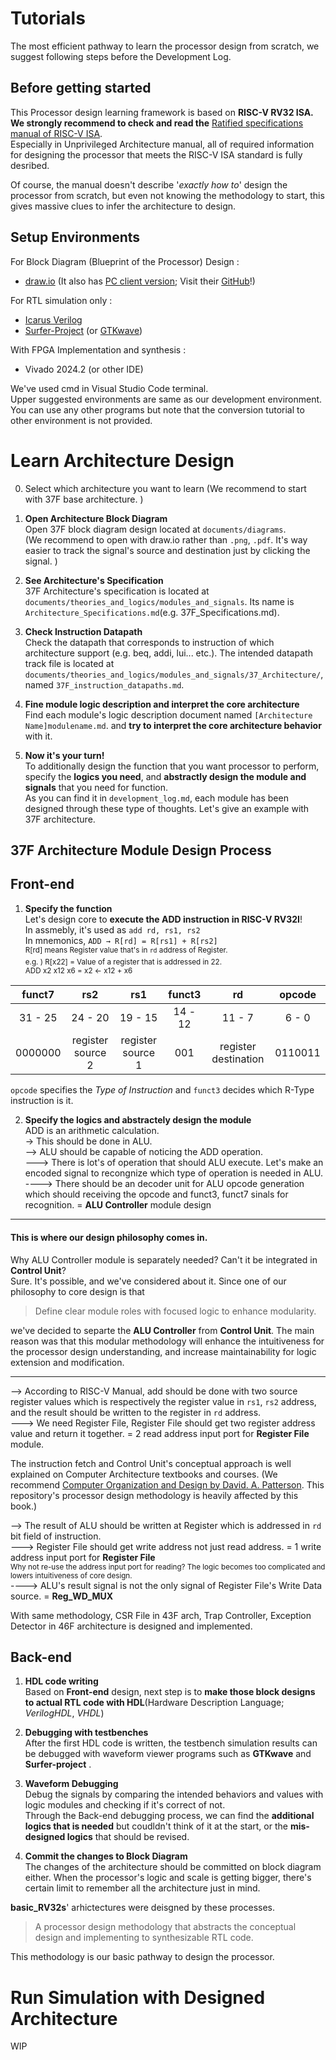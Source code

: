 # Tutorials

The most efficient pathway to learn the processor design from scratch, we suggest following steps before the Development Log.

## Before getting started

This Processor design learning framework is based on **RISC-V RV32 ISA.**  
**We strongly recommend to check and read the** [Ratified specifications manual of RISC-V ISA](https://riscv.org/specifications/ratified/).  
Especially in Unprivileged Architecture manual, all of required information for designing the processor that meets the RISC-V ISA standard is fully desribed. 
 
Of course, the manual doesn't describe '*exactly how to*' design the processor from scratch, but even not knowing the methodology to start, this gives massive clues to infer the architecture to design. 

## Setup Environments

For Block Diagram (Blueprint of the Processor) Design : 
- [draw.io](https://draw.io/) (It also has [PC client version](https://www.drawio.com/blog/diagrams-offline); Visit their [GitHub](https://github.com/jgraph/drawio-desktop)!)

For RTL simulation only :
- [Icarus Verilog](https://bleyer.org/icarus/)
- [Surfer-Project](https://surfer-project.org/) (or [GTKwave](https://gtkwave.sourceforge.net/))

With FPGA Implementation and synthesis :
- Vivado 2024.2 (or other IDE)  

We've used cmd in Visual Studio Code terminal.  
Upper suggested environments are same as our development environment.  
You can use any other programs but note that the conversion tutorial to other environment is not provided.  

# Learn Architecture Design

0. Select which architecture you want to learn (We recommend to start with 37F base architecture. )
1. **Open Architecture Block Diagram**  
Open 37F block diagram design located at `documents/diagrams`.  
(We recommend to open with draw.io rather than `.png`, `.pdf`. It's way easier to track the signal's source and destination just by clicking the signal. )  

2. **See Architecture's Specification**  
37F Architecture's specification is located at `documents/theories_and_logics/modules_and_signals`. Its name is `Architecture_Specifications.md`(e.g. 37F_Specifications.md).  

3. **Check Instruction Datapath**  
Check the datapath that corresponds to instruction of which architecture support (e.g. beq, addi, lui... etc.). The intended datapath track file is located at `documents/theories_and_logics/modules_and_signals/37_Architecture/`, named `37F_instruction_datapaths.md`.  

4. **Fine module logic description and interpret the core architecture**  
Find each module's logic description document named `[Architecture Name]modulename.md`. and **try to interpret the core architecture behavior** with it.

5. **Now it's your turn!**  
To additionally design the function that you want processor to perform, specify the **logics you need**, and **abstractly design the module and signals** that you need for function.  
As you can find it in `development_log.md`, each module has been designed through these type of thoughts. Let's give an example with 37F architecture. 

## 37F Architecture Module Design Process

## Front-end

1. **Specify the function**  
Let's design core to **execute the ADD instruction in RISC-V RV32I**!  
In assmebly, it's used as `add rd, rs1, rs2`  
In mnemonics, `ADD → R[rd] = R[rs1] + R[rs2]`  
<sup> R[rd] means Register value that's in `rd` address of Register.  
e.g. ) R[x22] = Value of a register that is addressed in 22.  
ADD x2 x12 x6 = x2 ← x12 + x6

|funct7|rs2|rs1|funct3|rd|opcode|
|:-------:|:-----:|:-----:|:---:|:-----:|:-------:|
|31 - 25|24 - 20|19 - 15|14 - 12|11 - 7|6 - 0|
|0000000|register source 2|register source 1|001|register destination|0110011|

`opcode` specifies the *Type of Instruction* and `funct3` decides which R-Type instruction is it. 

2. **Specify the logics and abstractely design the module**  
ADD is an arithmetic calculation.  
-> This should be done in ALU.  
--> ALU should be capable of noticing the ADD operation.  
---> There is lot's of operation that should ALU execute. Let's make an encoded signal to recongnize which type of operation is needed in ALU.  
----> There should be an decoder unit for ALU opcode generation which should receiving the opcode and funct3, funct7 sinals for recognition. = **ALU Controller** module design  

---
#### This is where our design philosophy comes in.
Why ALU Controller module is separately needed? Can't it be integrated in **Control Unit**?  
Sure. It's possible, and we've considered about it. Since one of our philosophy to core design is that 
> Define clear module roles with focused logic to enhance modularity.  

we've decided to separte the **ALU Controller** from **Control Unit**. The main reason was that this modular methodology will enhance the intuitiveness for the processor design understanding, and increase maintainability for logic extension and modification. 

---

--> According to RISC-V Manual, add should be done with two source register values which is respectively the register value in `rs1`, `rs2` address, and the result should be written to the register in `rd` address.  
---> We need Register File, Register File should get two register address value and return it together.  = 2 read address input port for **Register File** module. 

The instruction fetch and Control Unit's conceptual approach is well explained on Computer Architecture textbooks and courses. 
(We recommend [Computer Organization and Design by David. A. Patterson](https://www.amazon.com/Computer-Organization-Design-RISC-V-Architecture/dp/0128203315). This repository's processor design methodology is heavily affected by this book.)

--> The result of ALU should be written at Register which is addressed in `rd` bit field of instruction.  
---> Register File should get write address not just read address. = 1 write address input port for **Register File**  
<sup>Why not re-use the address input port for reading? The logic becomes too complicated and lowers intuitiveness of core design.  </sup>  
----> ALU's result signal is not the only signal of Register File's Write Data source. = **Reg_WD_MUX**

With same methodology, CSR File in 43F arch, Trap Controller, Exception Detector in 46F architecture is designed and implemented. 

## Back-end

1. **HDL code writing**  
Based on **Front-end** design, next step is to **make those block designs to actual RTL code with HDL**(Hardware Description Language; *VerilogHDL*, *VHDL*)  

2. **Debugging with testbenches**  
After the first HDL code is written, the testbench simulation results can be debugged with waveform viewer programs such as **GTKwave** and **Surfer-project** . 

3. **Waveform Debugging**  
Debug the signals by comparing the intended behaviors and values with logic modules and checking if it's correct of not.  
Through the Back-end debugging process, we can find the **additional logics that is needed** but coudldn't think of it at the start, or the **mis-designed logics** that should be revised.  

4. **Commit the changes to Block Diagram**  
The changes of the architecture should be committed on block diagram either. When the processor's logic and scale is getting bigger, there's certain limit to remember all the architecture just in mind.

**basic_RV32s**' arhictectures were deisgned by these processes.  
> A processor design methodology that abstracts the conceptual design and implementing to synthesizable RTL code.  

This methodology is our basic pathway to design the processor.

# Run Simulation with Designed Architecture

WIP